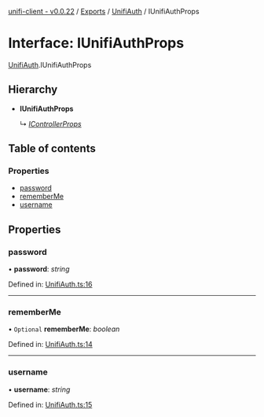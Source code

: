 [unifi-client - v0.0.22](../README.md) / [Exports](../modules.md) / [UnifiAuth](../modules/unifiauth.md) / IUnifiAuthProps

# Interface: IUnifiAuthProps

[UnifiAuth](../modules/unifiauth.md).IUnifiAuthProps

## Hierarchy

* **IUnifiAuthProps**

  ↳ [*IControllerProps*](controller.icontrollerprops.md)

## Table of contents

### Properties

- [password](unifiauth.iunifiauthprops.md#password)
- [rememberMe](unifiauth.iunifiauthprops.md#rememberme)
- [username](unifiauth.iunifiauthprops.md#username)

## Properties

### password

• **password**: *string*

Defined in: [UnifiAuth.ts:16](https://github.com/thib3113/unifi-client/blob/92261be/src/UnifiAuth.ts#L16)

___

### rememberMe

• `Optional` **rememberMe**: *boolean*

Defined in: [UnifiAuth.ts:14](https://github.com/thib3113/unifi-client/blob/92261be/src/UnifiAuth.ts#L14)

___

### username

• **username**: *string*

Defined in: [UnifiAuth.ts:15](https://github.com/thib3113/unifi-client/blob/92261be/src/UnifiAuth.ts#L15)
